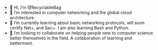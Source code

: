 - 👋 Hi, I’m @RecyclableBag
- 👀 I’m interested in computer networking and the global cloud architecture.
- 🌱 I’m currently learning about basic networking protocols, will soon certify Net+, and Sec+. I am also learning Bash and Python.
- 💞️ I’m looking to collaborate on helping people new to computer science better themselves in the field. A collaboration of learning and betterment.


<!---
RecyclableBag/RecyclableBag is a ✨ special ✨ repository because its `README.md` (this file) appears on your GitHub profile.
You can click the Preview link to take a look at your changes.
--->

